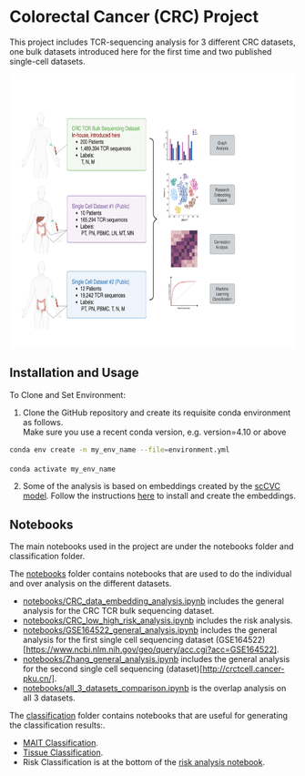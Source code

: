 # Colorectal Cancer (CRC) Project

This project includes TCR-sequencing analysis for 3 different CRC datasets, one bulk datasets introduced here for the first time and two published single-cell datasets.

<p align="center">
<img src="plots/Figure 1 CRC Article.png" width="640" height="480">
</p>

## Installation and Usage

To Clone and Set Environment:
1. Clone the GitHub repository and create its requisite conda environment as follows.<br />
   Make sure you use a recent conda version, e.g. version=4.10 or above

```bash
conda env create -n my_env_name --file=environment.yml

conda activate my_env_name
```

2. Some of the analysis is based on embeddings created by the [scCVC model](https://www.science.org/doi/10.1126/sciadv.adk4670).
   Follow the instructions [here](https://github.com/RomiGoldner/CVC) to install and create the embeddings. 

## Notebooks
The main notebooks used in the project are under the notebooks folder and classification folder. <br />

The [notebooks](https://github.com/RomiGoldner/CRC_Project/tree/main/notebooks) folder contains notebooks that are used to do the individual and over analysis on the different datasets. 
- [notebooks/CRC_data_embedding_analysis.ipynb](https://github.com/RomiGoldner/tree/main/CRC_Project/notebooks/CRC_data_embedding_analysis.ipynb) includes the general analysis for the CRC TCR bulk sequencing dataset. <br />
- [notebooks/CRC_low_high_risk_analysis.ipynb](https://github.com/RomiGoldner/tree/main/CRC_Project/notebooks/CRC_low_high_risk_analysis.ipynb) includes the risk analysis. <br />
- [notebooks/GSE164522_general_analysis.ipynb](https://github.com/RomiGoldner/tree/main/CRC_Project/notebooks/GSE164522_general_analysis.ipynb) includes the general analysis for the first single cell sequencing dataset (GSE164522)[https://www.ncbi.nlm.nih.gov/geo/query/acc.cgi?acc=GSE164522]. <br />
- [notebooks/Zhang_general_analysis.ipynb](https://github.com/RomiGoldner/CRC_Project/tree/main/notebooks/Zhang_general_analysis.ipynb) includes the general analysis for the second single cell sequencing (dataset)[http://crctcell.cancer-pku.cn/]. <br />
- [notebooks/all_3_datasets_comparison.ipynb](https://github.com/RomiGoldner/CRC_Project/tree/main/notebooks/all_3_datasets_comparison.ipynb) is the overlap analysis on all 3 datasets. <br />


The [classification](https://github.com/RomiGoldner/CRC_Project/tree/main/classification) folder contains notebooks that are useful for generating the classification results:. <br />
- [MAIT Classification](https://github.com/RomiGoldner/CRC_Project/tree/main/classification/CRC_MAIT_classification.ipynb). <br />
- [Tissue Classification](https://github.com/RomiGoldner/CVC/blob/main/classification/tissue_classfication_2.ipynb). <br />
- Risk Classification is at the bottom of the [risk analysis notebook](https://github.com/RomiGoldner/tree/main/CRC_Project/notebooks/CRC_low_high_risk_analysis.ipynb). <br />
